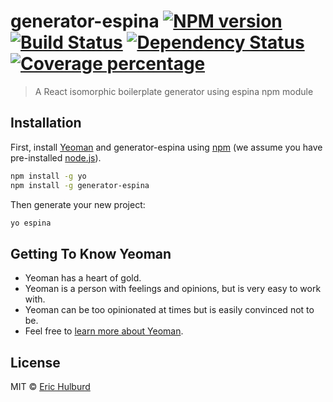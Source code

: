 # generator-espina [![NPM version][npm-image]][npm-url] [![Build Status][travis-image]][travis-url] [![Dependency Status][daviddm-image]][daviddm-url] [![Coverage percentage][coveralls-image]][coveralls-url]
> A React isomorphic boilerplate generator using espina npm module

## Installation

First, install [Yeoman](http://yeoman.io) and generator-espina using [npm](https://www.npmjs.com/) (we assume you have pre-installed [node.js](https://nodejs.org/)).

```bash
npm install -g yo
npm install -g generator-espina
```

Then generate your new project:

```bash
yo espina
```

## Getting To Know Yeoman

 * Yeoman has a heart of gold.
 * Yeoman is a person with feelings and opinions, but is very easy to work with.
 * Yeoman can be too opinionated at times but is easily convinced not to be.
 * Feel free to [learn more about Yeoman](http://yeoman.io/).

## License

MIT © [Eric Hulburd](http://www.arbolista.mx/)


[npm-image]: https://badge.fury.io/js/generator-espina.svg
[npm-url]: https://npmjs.org/package/generator-espina
[travis-image]: https://travis-ci.org/arbolista-dev/generator-espina.svg?branch=master
[travis-url]: https://travis-ci.org/arbolista-dev/generator-espina
[daviddm-image]: https://david-dm.org/arbolista-dev/generator-espina.svg?theme=shields.io
[daviddm-url]: https://david-dm.org/arbolista-dev/generator-espina
[coveralls-image]: https://coveralls.io/repos/arbolista-dev/generator-espina/badge.svg
[coveralls-url]: https://coveralls.io/r/arbolista-dev/generator-espina
